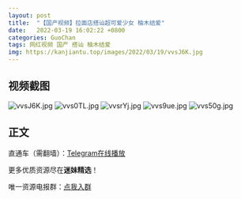 ```yaml
---
layout: post
title:  "【国产视频】拉面店搭讪超可爱少女 柚木结爱"
date:   2022-03-19 16:02:22 +0800
categories: GuoChan
tags: 网红视频 国产 搭讪 柚木结爱
img: https://kanjiantu.top/images/2022/03/19/vvsJ6K.jpg
---
```



## 视频截图

![vvsJ6K.jpg](https://kanjiantu.top/images/2022/03/19/vvsJ6K.jpg)
![vvs0TL.jpg](https://kanjiantu.top/images/2022/03/19/vvs0TL.jpg)
![vvsrYj.jpg](https://kanjiantu.top/images/2022/03/19/vvsrYj.jpg)
![vvs9ue.jpg](https://kanjiantu.top/images/2022/03/19/vvs9ue.jpg)
![vvs50g.jpg](https://kanjiantu.top/images/2022/03/19/vvs50g.jpg)

## 正文

直通车（需翻墙）：[Telegram在线播放](https://t.me/mimeijingxuan/183)

更多优质资源尽在**迷妹精选**！

唯一资源电报群：[点我入群](https://t.me/mimeijingxuan)


